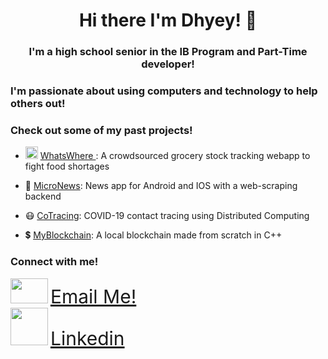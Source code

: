 <h1 align="center">Hi there I'm Dhyey! 👋</h1>

<h3 align="center">I'm a high school senior in the IB Program and Part-Time developer!</h3>


### I'm passionate about using computers and technology to help others out!

### Check out some of my past projects!

- <img src="https://raw.githubusercontent.com/daythekid/WhatsWhere/master/android-chrome-192x192.png" width="20" height="20"> <a href="https://github.com/daythekid/WhatsWhere"> WhatsWhere </a>: A crowdsourced grocery stock tracking webapp to fight food shortages

- 📰 <a href="https://github.com/daythekid/MicroNews">MicroNews</a>: News app for Android and IOS with a web-scraping backend

- 😷 <a href="https://github.com/daythekid/CoTracing">CoTracing</a>: COVID-19 contact tracing using Distributed Computing

- 💲 <a href="https://github.com/daythekid/MyBlockchain">MyBlockchain</a>: A local blockchain made from scratch in C++


### Connect with me!

<img src="https://camo.githubusercontent.com/a8f989dd1779b58dcbc40bad09fd3cc13ac66f474b51316c1d918168653aa058/68747470733a2f2f706e67696d672e636f6d2f75706c6f6164732f656d61696c2f656d61696c5f504e4731312e706e67" width="60" height="40"> <a href="mailto:dhyey.p.mehta@gmail.com" style="font-size : 30px;">Email Me!</a>
<br>
<img src="https://pngimg.com/uploads/linkedIn/linkedIn_PNG38.png" width="60" height="60"> <a href="https://www.linkedin.com/in/dhyey-mehta-1377901a7/" style="font-size : 30px">Linkedin</a>
